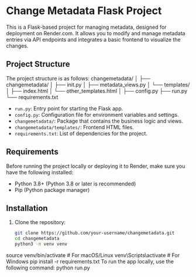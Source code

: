 # Change Metadata Flask Project

This is a Flask-based project for managing metadata, designed for deployment on Render.com. It allows you to modify and manage metadata entries via API endpoints and integrates a basic frontend to visualize the changes.

## Project Structure

The project structure is as follows:
changemetadata/
│
├── changemetadata/
│   ├── init.py
│   ├── metadata_views.py
│   └── templates/
│       ├── index.html
│       └── other_templates.html
│
├── config.py
├── run.py
└── requirements.txt
- `run.py`: Entry point for starting the Flask app.
- `config.py`: Configuration file for environment variables and settings.
- `changemetadata/`: Package that contains the business logic and views.
- `changemetadata/templates/`: Frontend HTML files.
- `requirements.txt`: List of dependencies for the project.

## Requirements

Before running the project locally or deploying it to Render, make sure you have the following installed:

- Python 3.8+ (Python 3.8 or later is recommended)
- Pip (Python package manager)

## Installation

1. Clone the repository:

   ```bash
   git clone https://github.com/your-username/changemetadata.git
   cd changemetadata
   python3 -m venv venv
source venv/bin/activate  # For macOS/Linux
venv\Scripts\activate     # For Windows
pip install -r requirements.txt
To run the app locally, use the following command:
python run.py
